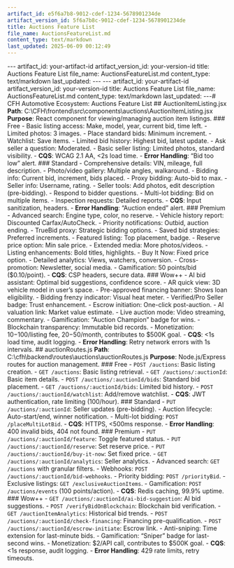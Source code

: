 ```yaml
---
artifact_id: e5f6a7b8-9012-cdef-1234-5678901234de
artifact_version_id: 5f6a7b8c-9012-cdef-1234-5678901234de
title: Auctions Feature List
file_name: AuctionsFeatureList.md
content_type: text/markdown
last_updated: 2025-06-09 00:12:49
---
```

--- artifact_id: your-artifact-id artifact_version_id: your-version-id title: Auctions Feature List file_name: AuctionsFeatureList.md content_type: text/markdown last_updated:  --- --- artifact_id: your-artifact-id artifact_version_id: your-version-id title: Auctions Feature List file_name: AuctionsFeatureList.md content_type: text/markdown last_updated:  ---# CFH Automotive Ecosystem: Auctions Feature List  ## AuctionItemListing.jsx **Path**: C:\CFH\frontend\src\components\auctions\AuctionItemListing.jsx   **Purpose**: React component for viewing/managing auction item listings.  ### Free - Basic listing access: Make, model, year, current bid, time left.   - Limited photos: 3 images.   - Place standard bids: Minimum increment.   - Watchlist: Save items.   - Limited bid history: Highest bid, latest update.   - Ask seller a question: Moderated.   - Basic seller listing: Limited photos, standard visibility.   - **CQS**: WCAG 2.1 AA, <2s load time.   - **Error Handling**: “Bid too low” alert.  ### Standard - Comprehensive details: VIN, mileage, full description.   - Photo/video gallery: Multiple angles, walkaround.   - Bidding info: Current bid, increment, bids placed.   - Proxy bidding: Auto-bid to max.   - Seller info: Username, rating.   - Seller tools: Add photos, edit description (pre-bidding).   - Respond to bidder questions.   - Multi-lot bidding: Bid on multiple items.   - Inspection requests: Detailed reports.   - **CQS**: Input sanitization, headers.   - **Error Handling**: “Auction ended” alert.  ### Premium - Advanced search: Engine type, color, no reserve.   - Vehicle history report: Discounted Carfax/AutoCheck.   - Priority notifications: Outbid, auction ending.   - TrueBid proxy: Strategic bidding options.   - Saved bid strategies: Preferred increments.   - Featured listing: Top placement, badge.   - Reserve price option: Min sale price.   - Extended media: More photos/videos.   - Listing enhancements: Bold titles, highlights.   - Buy It Now: Fixed price option.   - Detailed analytics: Views, watchers, conversion.   - Cross-promotion: Newsletter, social media.   - Gamification: 50 points/bid ($0.10/point).   - **CQS**: CSP headers, secure data.  ### Wow++ - AI bid assistant: Optimal bid suggestions, confidence score.   - AR quick view: 3D vehicle model in user’s space.   - Pre-approved financing banner: Shows loan eligibility.   - Bidding frenzy indicator: Visual heat meter.   - Verified/Pro Seller badge: Trust enhancement.   - Escrow initiation: One-click post-auction.   - AI valuation link: Market value estimate.   - Live auction mode: Video streaming, commentary.   - Gamification: “Auction Champion” badge for wins.   - Blockchain transparency: Immutable bid records.   - Monetization: $10-$100/listing fee, $20-$50/month, contributes to $500K goal.   - **CQS**: <1s load time, audit logging.   - **Error Handling**: Retry network errors with 1s intervals.  ## auctionRoutes.js **Path**: C:\cfh\backend\routes\auctions\auctionRoutes.js   **Purpose**: Node.js/Express routes for auction management.  ### Free - `POST /auctions`: Basic listing creation.   - `GET /auctions`: Basic listing retrieval.   - `GET /auctions/:auctionId`: Basic item details.   - `POST /auctions/:auctionId/bids`: Standard bid placement.   - `GET /auctions/:auctionId/bids`: Limited bid history.   - `POST /auctions/:auctionId/watchlist`: Add/remove watchlist.   - **CQS**: JWT authentication, rate limiting (100/hour).  ### Standard - `PUT /auctions/:auctionId`: Seller updates (pre-bidding).   - Auction lifecycle: Auto-start/end, winner notification.   - Multi-lot bidding: `POST /placeMultiLotBid`.   - **CQS**: HTTPS, <500ms response.   - **Error Handling**: 400 invalid bids, 404 not found.  ### Premium - `PUT /auctions/:auctionId/feature`: Toggle featured status.   - `PUT /auctions/:auctionId/reserve`: Set reserve price.   - `PUT /auctions/:auctionId/buy-it-now`: Set fixed price.   - `GET /auctions/:auctionId/analytics`: Seller analytics.   - Advanced search: `GET /auctions` with granular filters.   - Webhooks: `POST /auctions/:auctionId/bid-webhooks`.   - Priority bidding: `POST /priorityBid`.   - Exclusive listings: `GET /exclusiveAuctionItems`.   - Gamification: `POST /auctions/events` (100 points/action).   - **CQS**: Redis caching, 99.9% uptime.  ### Wow++ - `GET /auctions/:auctionId/ai-bid-suggestion`: AI bid suggestions.   - `POST /verifyBidOnBlockchain`: Blockchain bid verification.   - `GET /auctionItemAnalytics`: Historical bid trends.   - `POST /auctions/:auctionId/check-financing`: Financing pre-qualification.   - `POST /auctions/:auctionId/escrow-initiate`: Escrow link.   - Anti-sniping: Time extension for last-minute bids.   - Gamification: “Sniper” badge for last-second wins.   - Monetization: $2/API call, contributes to $500K goal.   - **CQS**: <1s response, audit logging.   - **Error Handling**: 429 rate limits, retry timeouts.
